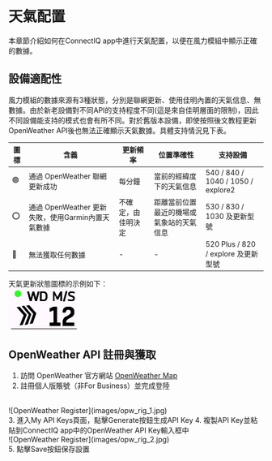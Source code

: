 # 天氣配置
本章節介紹如何在ConnectIQ app中進行天氣配置，以便在風力模組中顯示正確的數據。

## 設備適配性
風力模組的數據來源有3種狀態，分別是聯網更新、使用佳明內置的天氣信息、無數據。由於新老設備對不同API的支持程度不同(這是來自佳明層面的限制)，因此不同設備能支持的模式也會有所不同。對於舊版本設備，即使按照後文教程更新OpenWeather API後也無法正確顯示天氣數據。具體支持情況見下表。

<!-- | 圖標        | Meaning                                      | Update frequency | Location precision                   | Support device                          |
|------------|----------------------------------------------|------------------|--------------------------------------|-----------------------------------------|
| 🟢          | OpenWeather request successful               | Every 60s        | By precise Latitude and longitude    | 540 / 840 / 1040 / 1050 / explore2      |
| ⭕            | OpenWeather fail, using Garmin Weather data | Uncertain, decided by Garmin | By nearest airport or weather station | 530 / 830 / 1030 * and above   |
| 🔴          | No data                                      | -                | -                                    | 520P / 820 / explore * and above        | -->


| 圖標        | 含義                                      | 更新頻率              | 位置準確性                           | 支持設備                                 |
|------------|-------------------------------------------|------------------|--------------------------------------|-----------------------------------------|
| 🟢          | 通過 OpenWeather 聯網更新成功               | 每分鐘               | 當前的經緯度下的天氣信息                | 540 / 840 / 1040 / 1050 / explore2      |
| ⭕          | 通過 OpenWeather 更新失敗，使用Garmin內置天氣數據 | 不確定，由佳明決定 | 距離當前位置最近的機場或氣象站的天氣信息   | 530 / 830 / 1030 及更新型號              |
| 🔴          | 無法獲取任何數據                            | -                   | -                                   | 520 Plus / 820 / explore  及更新型號        |

天氣更新狀態圖標的示例如下：
<br>
![wind example](images/wd_example.jpg)

## OpenWeather API 註冊與獲取
1. 訪問 OpenWeather 官方網站 [OpenWeather Map](https://openweathermap.org/)
2. 註冊個人版賬號（非For Business）並完成登陸
<br>
![OpenWeather Register](images/opw_rig_1.jpg)
<br>
3. 進入My API Keys頁面，點擊Generate按鈕生成API Key
4. 複製API Key並粘貼到ConnectIQ app中的OpenWeather API Key輸入框中
<br>
![OpenWeather Register](images/opw_rig_2.jpg)
<br>
5. 點擊Save按鈕保存設置